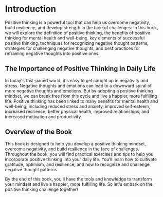 Introduction
============

Positive thinking is a powerful tool that can help us overcome negativity, build resilience, and develop strength in the face of challenges. In this book, we will explore the definition of positive thinking, the benefits of positive thinking for mental health and well-being, key elements of successful positive thinking, techniques for recognizing negative thought patterns, strategies for challenging negative thoughts, and best practices for reframing negative thoughts into positive ones.

The Importance of Positive Thinking in Daily Life
-------------------------------------------------

In today's fast-paced world, it's easy to get caught up in negativity and stress. Negative thoughts and emotions can lead to a downward spiral of more negative thoughts and emotions. But by adopting a positive thinking mindset, we can break free from this cycle and live a happier, more fulfilling life. Positive thinking has been linked to many benefits for mental health and well-being, including reduced stress and anxiety, improved self-esteem, increased resilience, better physical health, improved relationships, and increased motivation and productivity.

Overview of the Book
--------------------

This book is designed to help you develop a positive thinking mindset, overcome negativity, and build resilience in the face of challenges. Throughout the book, you will find practical exercises and tips to help you incorporate positive thinking into your daily life. You'll learn how to cultivate gratitude, optimism, and resilience, and how to recognize and challenge negative thought patterns.

By the end of this book, you'll have the tools and knowledge to transform your mindset and live a happier, more fulfilling life. So let's embark on the positive thinking challenge together!
